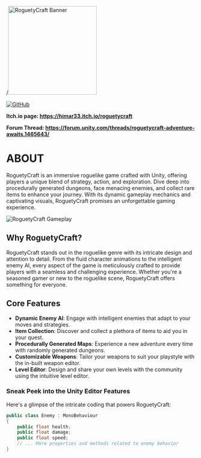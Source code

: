 /<img height="235" src="Images/logo_banner.png" alt="RoguetyCraft Banner" />

[![GitHub](https://img.shields.io/github/license/himar33/RoguetyCraft)](https://github.com/himar33/RoguetyCraft/blob/main/LICENSE)

**Itch.io page: <https://himar33.itch.io/roguetycraft>**

**Forum Thread: <https://forum.unity.com/threads/roguetycraft-adventure-awaits.1465643/>**

# ABOUT
RoguetyCraft is an immersive roguelike game crafted with Unity, offering players a unique blend of strategy, action, and exploration. Dive deep into procedurally generated dungeons, face menacing enemies, and collect rare items to enhance your journey. With its dynamic gameplay mechanics and captivating visuals, RoguetyCraft promises an unforgettable gaming experience.

<img src="Images/gameplay_screenshot.gif" alt="RoguetyCraft Gameplay" />

## Why RoguetyCraft?
RoguetyCraft stands out in the roguelike genre with its intricate design and attention to detail. From the fluid character animations to the intelligent enemy AI, every aspect of the game is meticulously crafted to provide players with a seamless and challenging experience. Whether you're a seasoned gamer or new to the roguelike scene, RoguetyCraft offers something for everyone.

## Core Features
+ **Dynamic Enemy AI**: Engage with intelligent enemies that adapt to your moves and strategies.
+ **Item Collection**: Discover and collect a plethora of items to aid you in your quest.
+ **Procedurally Generated Maps**: Experience a new adventure every time with randomly generated dungeons.
+ **Customizable Weapons**: Tailor your weapons to suit your playstyle with the in-built weapon editor.
+ **Level Editor**: Design and share your own levels with the community using the intuitive level editor.

### Sneak Peek into the Unity Editor Features
Here's a glimpse of the intricate coding that powers RoguetyCraft:

```csharp
public class Enemy : MonoBehaviour
{
    public float health;
    public float damage;
    public float speed;
    // ... More properties and methods related to enemy behavior
}
```
